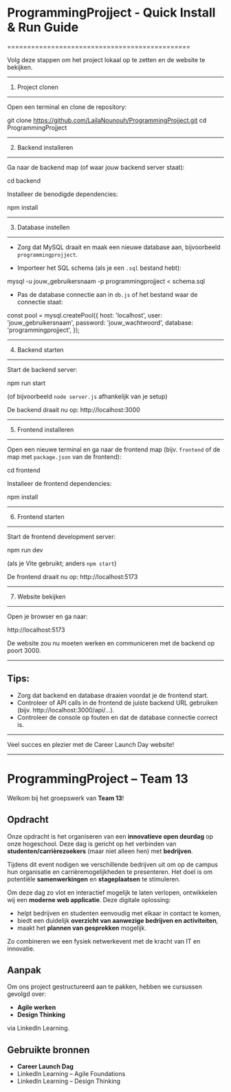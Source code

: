 # ProgrammingProjject - Quick Install & Run Guide
==============================================

Volg deze stappen om het project lokaal op te zetten en de website te bekijken.

---

1. Project clonen
-----------------
Open een terminal en clone de repository:

git clone https://github.com/LailaNounouh/ProgrammingProjject.git
cd ProgrammingProjject

---

2. Backend installeren
---------------------
Ga naar de backend map (of waar jouw backend server staat):

cd backend

Installeer de benodigde dependencies:

npm install

---

3. Database instellen
--------------------
- Zorg dat MySQL draait en maak een nieuwe database aan, bijvoorbeeld `programmingprojject`.

- Importeer het SQL schema (als je een `.sql` bestand hebt):

mysql -u jouw_gebruikersnaam -p programmingprojject < schema.sql

- Pas de database connectie aan in `db.js` of het bestand waar de connectie staat:

const pool = mysql.createPool({
  host: 'localhost',
  user: 'jouw_gebruikersnaam',
  password: 'jouw_wachtwoord',
  database: 'programmingprojject',
});

---

4. Backend starten
-----------------
Start de backend server:

npm run start

(of bijvoorbeeld `node server.js` afhankelijk van je setup)

De backend draait nu op: http://localhost:3000

---

5. Frontend installeren
----------------------
Open een nieuwe terminal en ga naar de frontend map (bijv. `frontend` of de map met `package.json` van de frontend):

cd frontend

Installeer de frontend dependencies:

npm install

---

6. Frontend starten
------------------
Start de frontend development server:

npm run dev

(als je Vite gebruikt; anders `npm start`)

De frontend draait nu op: http://localhost:5173

---

7. Website bekijken
------------------
Open je browser en ga naar:

http://localhost:5173

De website zou nu moeten werken en communiceren met de backend op poort 3000.

---

Tips:
-----
- Zorg dat backend en database draaien voordat je de frontend start.
- Controleer of API calls in de frontend de juiste backend URL gebruiken (bijv. http://localhost:3000/api/...).
- Controleer de console op fouten en dat de database connectie correct is.

---

Veel succes en plezier met de Career Launch Day website!

---

# ProgrammingProject – Team 13

Welkom bij het groepswerk van **Team 13**!

## Opdracht

Onze opdracht is het organiseren van een **innovatieve open deurdag** op onze hogeschool. Deze dag is gericht op het verbinden van **studenten/carrièrezoekers** (maar niet alleen hen) met **bedrijven**. 

Tijdens dit event nodigen we verschillende bedrijven uit om op de campus hun organisatie en carrièremogelijkheden te presenteren. Het doel is om potentiële **samenwerkingen** en **stageplaatsen** te stimuleren.

Om deze dag zo vlot en interactief mogelijk te laten verlopen, ontwikkelen wij een **moderne web applicatie**. Deze digitale oplossing:

- helpt bedrijven en studenten eenvoudig met elkaar in contact te komen,
- biedt een duidelijk **overzicht van aanwezige bedrijven en activiteiten**,
- maakt het **plannen van gesprekken** mogelijk.

Zo combineren we een fysiek netwerkevent met de kracht van IT en innovatie.

## Aanpak

Om ons project gestructureerd aan te pakken, hebben we cursussen gevolgd over:

- **Agile werken**
- **Design Thinking**

via LinkedIn Learning.

## Gebruikte bronnen

- **Career Launch Dag**
- LinkedIn Learning – Agile Foundations
- LinkedIn Learning – Design Thinking
